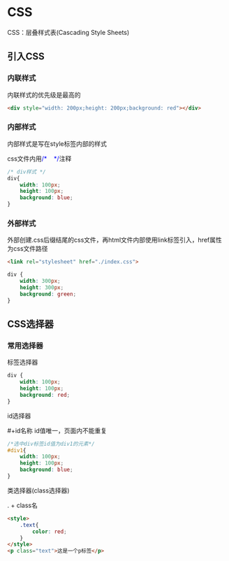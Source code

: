 # CSS

CSS：层叠样式表(Cascading Style Sheets)

## 引入CSS

### 内联样式

内联样式的优先级是最高的

```html
<div style="width: 200px;height: 200px;background: red"></div>
```

### 内部样式

内部样式是写在style标签内部的样式

css文件内用<font color="0000ff">/*    */</font>注释

```css
/* div样式 */
div{
    width: 100px;
    height: 100px;
    background: blue;
}
```



### 外部样式

外部创建.css后缀结尾的css文件，再html文件内部使用link标签引入，href属性为css文件路径

```html
<link rel="stylesheet" href="./index.css">
```

```css
div {
    width: 300px;
    height: 300px;
    background: green;
}
```

## CSS选择器

### 常用选择器

标签选择器

```css
div {
    width: 100px;
    height: 100px;
    background: red;
}
```

id选择器

#+id名称 id值唯一，页面内不能重复

```css
/*选中div标签id值为div1的元素*/
#div1{
    width: 100px;
    height: 100px;
    background: blue;
}
```

类选择器(class选择器)

. + class名 

```html
<style>
    .text{
        color: red;
    }
</style>
<p class="text">这是一个p标签</p>

```



